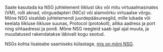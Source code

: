 Saate kasutada ka NSG juhtelement liiklust üks või mitu virtuaalmasinates (VM), rolli aknad, võrguadapteri (NICs) või alamvõrku virtuaalse võrgu. Mõne NSG sisaldab juhtelemendi juurdepääsureeglid, mille lubada või keelata liikluse liikluse suunas, Protocol (protokoll), allika aadress ja port ning sihtaadressi ja pordi. Mõne NSG reegleid saab igal ajal muuta, ja muudatused rakendatakse läbivalt kogu seotud.

NSGs kohta lisateabe saamiseks külastage, [mis on mõni NSG](../articles/virtual-network/virtual-networks-nsg.md).
